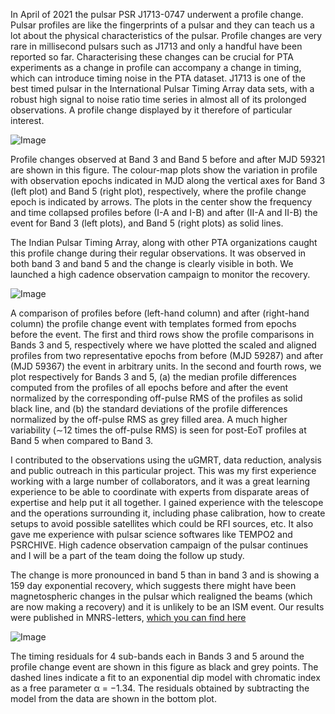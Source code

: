 

In April of 2021 the pulsar PSR J1713-0747 underwent a profile change. Pulsar profiles are like the fingerprints of a pulsar and they can teach us a lot about the physical characteristics of the pulsar. 
Profile changes are very rare in millisecond pulsars such as J1713 and only a handful have been reported so far. 
Characterising these changes can be crucial for PTA experiments as a change in profile can accompany a change in timing, 
which can introduce timing noise in the PTA dataset. J1713 is one of the best timed pulsar in the International Pulsar Timing Array data sets, 
with a robust high signal to noise ratio time series in almost all of its prolonged observations. A profile change displayed by it therefore of particular interest. 

![Image](/site/assets/images/profilechange.png "Image")
<figcaption>Profile changes observed at Band 3 and Band 5 before and after MJD 59321 are shown in this figure. The colour-map plots show the variation in
profile with observation epochs indicated in MJD along the vertical axes for Band 3 (left plot) and Band 5 (right plot), respectively, where the profile change
epoch is indicated by arrows. The plots in the center show the frequency and time collapsed profiles before (I-A and I-B) and after (II-A and II-B) the event for
Band 3 (left plots), and Band 5 (right plots) as solid lines.</figcaption>



The Indian Pulsar Timing Array, along with other PTA organizations caught this profile change during their regular observations. It was observed in both band 3 and band 5 and the change is clearly visible in both.
 We launched a high cadence observation campaign to monitor the recovery. 
 
 
 
 ![Image](/site/assets/images/profilechangecomparison.png "Image")
<figcaption>A comparison of profiles before (left-hand column) and after (right-hand column) the profile change event with templates formed from epochs before
the event. The first and third rows show the profile comparisons in Bands 3 and 5, respectively where we have plotted the scaled and aligned profiles from two
representative epochs from before (MJD 59287) and after (MJD 59367) the event in arbitrary units. In the second and fourth rows, we plot respectively for
Bands 3 and 5, (a) the median profile differences computed from the profiles of all epochs before and after the event normalized by the corresponding off-pulse
RMS of the profiles as solid black line, and (b) the standard deviations of the profile differences normalized by the off-pulse RMS as grey filled area. A much
higher variability (∼12 times the off-pulse RMS) is seen for post-EoT profiles at Band 5 when compared to Band 3.</figcaption>


 I contributed to the observations using the uGMRT, data reduction, analysis and public outreach in this particular project. 
 This was my first experience working with a large number of collaborators, and it was a great learning experience to be able to coordinate with experts from disparate areas of expertise and help put it all together. 
 I gained experience with the telescope and the operations surrounding it, including phase calibration, how to create setups to avoid possible satellites which could be RFI sources, etc. It also gave me experience with pulsar science softwares like TEMPO2 and PSRCHIVE.  High cadence observation campaign of the pulsar continues and I will be a part of the team doing the follow up study. 
 
The change is more pronounced in band 5 than in band 3 and is showing a 159 day exponential recovery, which suggests there might have been magnetospheric changes in the pulsar which realigned the beams
 (which are now making a recovery) and it is unlikely to be an ISM event. Our results were published in MNRS-letters, <a href="https://academic.oup.com/mnrasl/article/507/1/L57/6356572">which you can find here</a>

![Image](/site/assets/images/timingresiduals.png "Image")
<figcaption>The timing residuals for 4 sub-bands each in Bands 3 and 5 around
the profile change event are shown in this figure as black and grey points.
The dashed lines indicate a fit to an exponential dip model with chromatic
index as a free parameter α = −1.34. The residuals obtained by subtracting
the model from the data are shown in the bottom plot.</figcaption>
